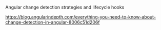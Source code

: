 Angular change detection strategies and lifecycle hooks

https://blog.angularindepth.com/everything-you-need-to-know-about-change-detection-in-angular-8006c51d206f

